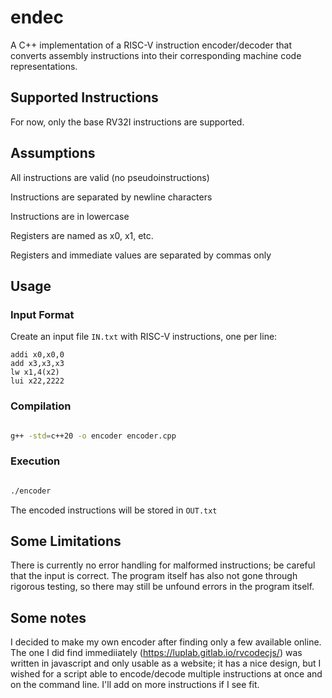 # endec

A C++ implementation of a RISC-V instruction encoder/decoder that converts assembly instructions into their corresponding machine code representations.

## Supported Instructions

For now, only the base RV32I instructions are supported.

## Assumptions

All instructions are valid (no pseudoinstructions)

Instructions are separated by newline characters

Instructions are in lowercase

Registers are named as x0, x1, etc.

Registers and immediate values are separated by commas only

## Usage

### Input Format

Create an input file `IN.txt` with RISC-V instructions, one per line:


```assembly
addi x0,x0,0
add x3,x3,x3
lw x1,4(x2)
lui x22,2222
```

### Compilation

```bash

g++ -std=c++20 -o encoder encoder.cpp
```

### Execution

```bash

./encoder
```

The encoded instructions will be stored in `OUT.txt`


## Some Limitations

There is currently no error handling for malformed instructions; be careful that the input is correct.
The program itself has also not gone through rigorous testing, so there may still be unfound errors in the program itself.

## Some notes

I decided to make my own encoder after finding only a few available online. The one I did find immediiately (https://luplab.gitlab.io/rvcodecjs/) was written in javascript and only usable as a website; it has a nice design, but I wished for a script able to encode/decode multiple instructions at once and on the command line. I'll add on more instructions if I see fit.